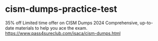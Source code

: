 # cism-dumps-practice-test
  35% off Limited time offer on CISM Dumps 2024 Comprehensive, up-to-date materials to help you ace the exam. https://www.pass4sureclub.com/isaca/cism-dumps.html
